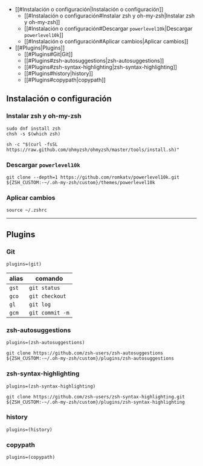 - [[#Instalación o configuración|Instalación o configuración]]
	- [[#Instalación o configuración#Instalar zsh y oh-my-zsh|Instalar zsh y oh-my-zsh]]
	- [[#Instalación o configuración#Descargar `powerlevel10k`|Descargar `powerlevel10k`]]
	- [[#Instalación o configuración#Aplicar cambios|Aplicar cambios]]
- [[#Plugins|Plugins]]
	- [[#Plugins#Git|Git]]
	- [[#Plugins#zsh-autosuggestions|zsh-autosuggestions]]
	- [[#Plugins#zsh-syntax-highlighting|zsh-syntax-highlighting]]
	- [[#Plugins#history|history]]
	- [[#Plugins#copypath|copypath]]

## Instalación o configuración

### Instalar zsh y oh-my-zsh

```shell
sudo dnf install zsh
chsh -s $(which zsh)

sh -c "$(curl -fsSL https://raw.github.com/ohmyzsh/ohmyzsh/master/tools/install.sh)"
```

### Descargar `powerlevel10k`

```shell
git clone --depth=1 https://github.com/romkatv/powerlevel10k.git ${ZSH_CUSTOM:-~/.oh-my-zsh/custom}/themes/powerlevel10k
```

### Aplicar cambios

```shell
source ~/.zshrc
```

---

## Plugins
### Git
`plugins=(git)`

| alias | comando         |
| ----- | --------------- |
| `gst` | `git status`    |
| `gco` | `git checkout`  |
| `gl`  | `git log`       |
| `gcm` | `git commit -m` |
### zsh-autosuggestions
`plugins=(zsh-autosuggestions)`

```shell
git clone https://github.com/zsh-users/zsh-autosuggestions ${ZSH_CUSTOM:-~/.oh-my-zsh/custom}/plugins/zsh-autosuggestions
```
### zsh-syntax-highlighting
`plugins=(zsh-syntax-highlighting)`

```shell
git clone https://github.com/zsh-users/zsh-syntax-highlighting.git ${ZSH_CUSTOM:-~/.oh-my-zsh/custom}/plugins/zsh-syntax-highlighting
```
### history
`plugins=(history)`
### copypath
`plugins=(copypath)`